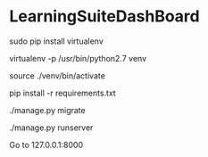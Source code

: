 # LearningSuiteDashBoard
sudo pip install virtualenv

virtualenv -p /usr/bin/python2.7 venv

source ./venv/bin/activate

pip install -r requirements.txt

./manage.py migrate

./manage.py runserver

Go to 127.0.0.1:8000
